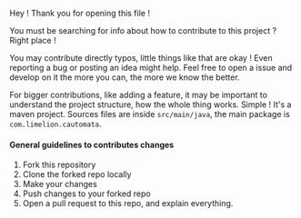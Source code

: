 Hey ! Thank you for opening this file !

You must be searching for info about how to contribute to this project ?
Right place !

You may contribute directly typos, little things like that are okay ! Even reporting a bug or posting an idea might help.
Feel free to open a issue and develop on it the more you can, the more we know the better.

For bigger contributions, like adding a feature, it may be important to understand the project structure,
how the whole thing works.
Simple ! It's a maven project. Sources files are inside ```src/main/java```, the main package is ```com.limelion.cautomata```.

#### General guidelines to contributes changes
 1. Fork this repository
 2. Clone the forked repo locally
 3. Make your changes
 4. Push changes to your forked repo
 5. Open a pull request to this repo, and explain everything.
